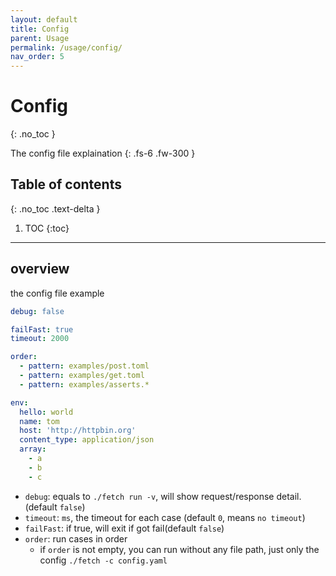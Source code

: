 ```yaml
---
layout: default
title: Config
parent: Usage
permalink: /usage/config/
nav_order: 5
---
```



# Config

{: .no_toc }

The config file explaination
{: .fs-6 .fw-300 }

## Table of contents
{: .no_toc .text-delta }

1. TOC
{:toc}

---

## overview

the config file example

```yaml
debug: false

failFast: true
timeout: 2000

order:
  - pattern: examples/post.toml
  - pattern: examples/get.toml
  - pattern: examples/asserts.*

env:
  hello: world
  name: tom
  host: 'http://httpbin.org'
  content_type: application/json
  array:
    - a
    - b
    - c
```

- `debug`: equals to `./fetch run -v`, will show request/response detail. (default `false`)
- `timeout`: `ms`, the timeout for each case (default `0`, means `no timeout`)
- `failFast`: if true, will exit if got fail(default `false`)
- `order`: run cases in order
   - if `order` is not empty, you can run without any file path, just only the config `./fetch -c config.yaml`

